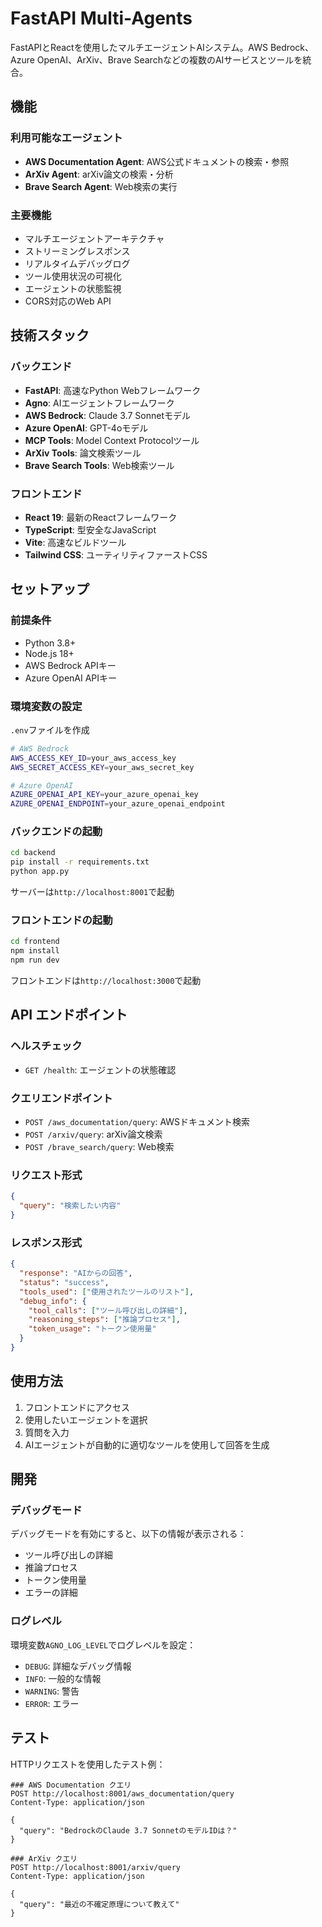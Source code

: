 # FastAPI Multi-Agents

FastAPIとReactを使用したマルチエージェントAIシステム。AWS Bedrock、Azure OpenAI、ArXiv、Brave Searchなどの複数のAIサービスとツールを統合。


## 機能

### 利用可能なエージェント

- **AWS Documentation Agent**: AWS公式ドキュメントの検索・参照
- **ArXiv Agent**: arXiv論文の検索・分析
- **Brave Search Agent**: Web検索の実行

### 主要機能

- マルチエージェントアーキテクチャ
- ストリーミングレスポンス
- リアルタイムデバッグログ
- ツール使用状況の可視化
- エージェントの状態監視
- CORS対応のWeb API

## 技術スタック

### バックエンド
- **FastAPI**: 高速なPython Webフレームワーク
- **Agno**: AIエージェントフレームワーク
- **AWS Bedrock**: Claude 3.7 Sonnetモデル
- **Azure OpenAI**: GPT-4oモデル
- **MCP Tools**: Model Context Protocolツール
- **ArXiv Tools**: 論文検索ツール
- **Brave Search Tools**: Web検索ツール

### フロントエンド
- **React 19**: 最新のReactフレームワーク
- **TypeScript**: 型安全なJavaScript
- **Vite**: 高速なビルドツール
- **Tailwind CSS**: ユーティリティファーストCSS

## セットアップ

### 前提条件

- Python 3.8+
- Node.js 18+
- AWS Bedrock APIキー
- Azure OpenAI APIキー

### 環境変数の設定

`.env`ファイルを作成

```bash
# AWS Bedrock
AWS_ACCESS_KEY_ID=your_aws_access_key
AWS_SECRET_ACCESS_KEY=your_aws_secret_key

# Azure OpenAI
AZURE_OPENAI_API_KEY=your_azure_openai_key
AZURE_OPENAI_ENDPOINT=your_azure_openai_endpoint
```

### バックエンドの起動

```bash
cd backend
pip install -r requirements.txt
python app.py
```

サーバーは`http://localhost:8001`で起動
### フロントエンドの起動

```bash
cd frontend
npm install
npm run dev
```

フロントエンドは`http://localhost:3000`で起動

## API エンドポイント

### ヘルスチェック
- `GET /health`: エージェントの状態確認

### クエリエンドポイント
- `POST /aws_documentation/query`: AWSドキュメント検索
- `POST /arxiv/query`: arXiv論文検索
- `POST /brave_search/query`: Web検索

### リクエスト形式

```json
{
  "query": "検索したい内容"
}
```

### レスポンス形式

```json
{
  "response": "AIからの回答",
  "status": "success",
  "tools_used": ["使用されたツールのリスト"],
  "debug_info": {
    "tool_calls": ["ツール呼び出しの詳細"],
    "reasoning_steps": ["推論プロセス"],
    "token_usage": "トークン使用量"
  }
}
```

## 使用方法

1. フロントエンドにアクセス
2. 使用したいエージェントを選択
3. 質問を入力
4. AIエージェントが自動的に適切なツールを使用して回答を生成

## 開発

### デバッグモード

デバッグモードを有効にすると、以下の情報が表示される：

- ツール呼び出しの詳細
- 推論プロセス
- トークン使用量
- エラーの詳細

### ログレベル

環境変数`AGNO_LOG_LEVEL`でログレベルを設定：

- `DEBUG`: 詳細なデバッグ情報
- `INFO`: 一般的な情報
- `WARNING`: 警告
- `ERROR`: エラー

## テスト

HTTPリクエストを使用したテスト例：

```http
### AWS Documentation クエリ
POST http://localhost:8001/aws_documentation/query
Content-Type: application/json

{
  "query": "BedrockのClaude 3.7 SonnetのモデルIDは？"
}

### ArXiv クエリ
POST http://localhost:8001/arxiv/query
Content-Type: application/json

{
  "query": "最近の不確定原理について教えて"
}
```